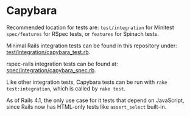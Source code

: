 # Capybara

Recommended location for tests are: `test/integration` for Minitest `spec/features` for RSpec tests, or `features` for Spinach tests.

Minimal Rails integration tests can be found in this repository under: [test/integration/capybara_test.rb](test/integration/capybara_test.rb).

rspec-rails integration tests can be found at: [spec/integration/capybara_spec.rb](spec/integration/capybara_spec.rb).

Like other integration tests, Capybara tests can be run with `rake test:integration`, which is called by `rake test`.

As of Rails 4.1, the only use case for it tests that depend on JavaScript, since Rails now has HTML-only tests like `assert_select` built-in.
